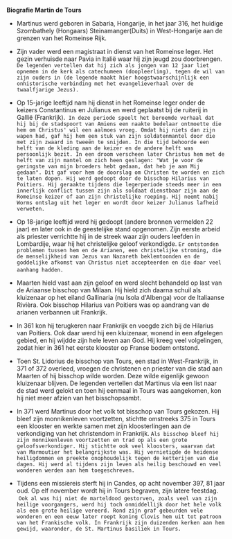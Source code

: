 **Biografie Martin de Tours**

- Martinus werd geboren in Sabaria, Hongarije, in het jaar 316, het huidige Szombathely (Hongaars) Steinamanger(Duits) in West-Hongarije aan de grenzen van het Romeinse Rijk. 

- Zijn vader werd een magistraat in dienst van het Romeinse leger. Het gezin verhuisde naar Pavia in Italië waar hij zijn jeugd zou doorbrengen. 
   `De legenden vertellen dat hij zich als jongen van 12 jaar liet opnemen in de kerk als catechumeen (doopleerling), tegen de wil van zijn ouders in (de legende maakt hier hoogstwaarschijnlijk een onhistorische verbinding met het evangelieverhaal over de twaalfjarige Jezus).`

- Op 15-jarige leeftijd nam hij dienst in het Romeinse leger onder de keizers Constantinus en Julianus en werd geplaatst bij de ruiterij in Gallië (Frankrijk).
  `In deze periode speelt het beroemde verhaal dat hij bij de stadspoort van Amiens een naakte bedelaar ontmoette die hem om Christus' wil een aalmoes vroeg. Omdat hij niets dan zijn wapen had, gaf hij hem een stuk van zijn soldatenmantel door die met zijn zwaard in tweeën te snijden. In die tijd behoorde een helft van de kleding aan de keizer en de andere helft was persoonlijk bezit. In een droom verscheen later Christus hem met de helft van zijn mantel om zich heen geslagen: "Wat je voor de geringste van mijn broeders hebt gedaan, dat heb je aan Mij gedaan". Dit gaf voor hem de doorslag om Christen te worden en zich te laten dopen. Hij werd gedoopt door de bisschop Hilarius van Poitiers. Hij geraakte tijdens die legerperiode steeds meer in een innerlijk conflict tussen zijn als soldaat dienstbaar zijn aan de Romeinse keizer of aan zijn christelijke roeping. Hij neemt nabij Worms ontslag uit het leger en wordt door keizer Julianus lafheid verweten.`

- Op 18-jarige leeftijd werd hij gedoopt (andere bronnen vermelden 22 jaar) en later ook in de geestelijke stand opgenomen. Zijn eerste arbeid als priester verrichtte hij in de streek waar zijn ouders leefden in Lombardije, waar hij het christelijke geloof verkondigde. 
  `Er ontstonden problemen tussen hem en de Arianen, een christelijke stroming, die de menselijkheid van Jezus van Nazareth beklemtoonden en de goddelijke afkomst van Christus niet accepteerden en die daar veel aanhang hadden.` 

- Maarten hield vast aan zijn geloof en werd slecht behandeld op last van de Ariaanse bisschop van Milaan. Hij hield zich daarna schuil als kluizenaar op het eiland Gallinaria (nu Isola d'Albenga) voor de Italiaanse Rivièra. Ook bisschop Hilarius van Poitiers was op aandrang van de arianen verbannen uit Frankrijk.  

- In 361 kon hij terugkeren naar Frankrijk en voegde zich bij de Hilarius van Poitiers. Ook daar werd hij een kluizenaar, wonend in een afgelegen gebied, en hij wijdde zijn hele leven aan God. Hij kreeg veel volgelingen, zodat hier in 361 het eerste klooster op Franse bodem ontstond. 
- Toen St. Lidorius de bisschop van Tours, een stad in West-Frankrijk, in 371 of 372 overleed, vroegen de christenen en priester van die stad aan Maarten of hij bisschop wilde worden. Deze wilde eigenlijk gewoon kluizenaar blijven. De legenden vertellen dat Martinus via een list naar de stad werd gelokt en toen hij eenmaal in Tours was aangekomen, kon hij niet meer afzien van het bisschopsambt.

- In 371 werd Martinus door het volk tot bisschop van Tours gekozen. Hij bleef zijn monnikenleven voortzetten, stichtte omstreeks 375 in Tours een klooster en werkte samen met zijn kloosterlingen aan de verkondiging van het christendom in Frankrijk.
   `Als bisschop bleef hij zijn monnikenleven voortzetten en trad op als een grote geloofsverkondiger. Hij stichtte ook veel kloosters, waarvan dat van Marmoutier het belangrijkste was. Hij vernietigde de heidense heiligdommen en preekte onophoudelijk tegen de ketterijen van die dagen. Hij werd al tijdens zijn leven als heilig beschouwd en veel wonderen werden aan hem toegeschreven.`

- Tijdens een missiereis sterft hij in Candes, op acht november 397, 81 jaar oud. Op elf november wordt hij in Tours begraven, zijn latere feestdag.
   `Ook al was hij niet de marteldood gestorven, zoals veel van zijn heilige voorgangers, werd hij toch onmiddellijk door het hele volk als een grote heilige vereerd. Rond zijn graf gebeurden vele wonderen en een eeuw later roept koning Clovis hem uit tot patroon van het Frankische volk. In Frankrijk zijn duizenden kerken aan hem gewijd, waaronder, de St. Martinus basiliek in Tours.`